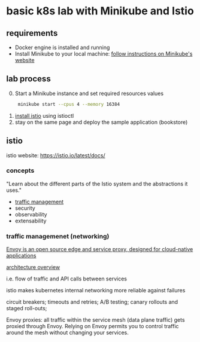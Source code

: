# basic k8s lab with Minikube and Istio

## requirements

- Docker engine is installed and running
- Install Minikube to your local machine: [follow instructions on Minikube's website](https://minikube.sigs.k8s.io/docs/start/)

## lab process

0. Start a Minikube instance and set required resources values
   ```bash
    minikube start --cpus 4 --memory 16384
   ```
1. [install istio](https://istio.io/latest/docs/setup/getting-started/#download) using istioctl
2. stay on the same page and deploy the sample application (bookstore)

## istio

istio website: https://istio.io/latest/docs/

### concepts

"Learn about the different parts of the Istio system and the abstractions it uses."

- [traffic management](https://istio.io/latest/docs/concepts/traffic-management/)
- security
- observability
- extensability

### traffic managemenet (networking)

[Envoy is an open source edge and service proxy, designed for cloud-native
applications](https://www.envoyproxy.io/)

[architecture
overview](https://istio.io/latest/docs/ops/deployment/architecture/)

i.e. flow of traffic and API calls between services

istio makes kubernetes internal networking more reliable against failures

circuit breakers; timeouts and retries; A/B testing; canary rollouts and staged roll-outs; 

Envoy proxies: all traffic within the service mesh (data plane traffic) gets
proxied through Envoy. Relying on Envoy permits you to control traffic around
the mesh without changing your services.



